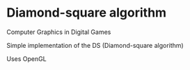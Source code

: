 # Diamond-square algorithm
 Computer Graphics in Digital Games


Simple implementation of the DS (Diamond-square algorithm)

Uses OpenGL
